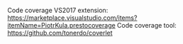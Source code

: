<!--more-->
Code coverage VS2017 extension: https://marketplace.visualstudio.com/items?itemName=PiotrKula.prestocoverage
Code coverage tool: https://github.com/tonerdo/coverlet
